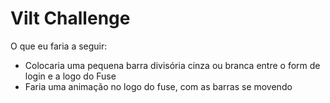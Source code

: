 # Vilt Challenge

O que eu faria a seguir:

- Colocaria uma pequena barra divisória cinza ou branca entre o form de login e a logo do Fuse
- Faria uma animação no logo do fuse, com as barras se movendo
